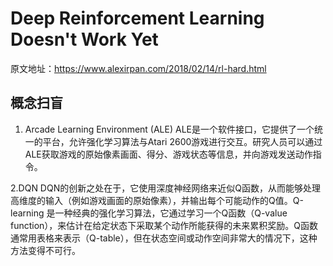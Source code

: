 # Deep Reinforcement Learning Doesn't Work Yet
原文地址：https://www.alexirpan.com/2018/02/14/rl-hard.html

## 概念扫盲

1. Arcade Learning Environment (ALE)
   ALE是一个软件接口，它提供了一个统一的平台，允许强化学习算法与Atari 2600游戏进行交互。研究人员可以通过ALE获取游戏的原始像素画面、得分、游戏状态等信息，并向游戏发送动作指令。

2.DQN
  DQN的创新之处在于，它使用深度神经网络来近似Q函数，从而能够处理高维度的输入（例如游戏画面的原始像素），并输出每个可能动作的Q值。Q-learning 是一种经典的强化学习算法，它通过学习一个Q函数（Q-value function），来估计在给定状态下采取某个动作所能获得的未来累积奖励。Q函数通常用表格来表示（Q-table），但在状态空间或动作空间非常大的情况下，这种方法变得不可行。
